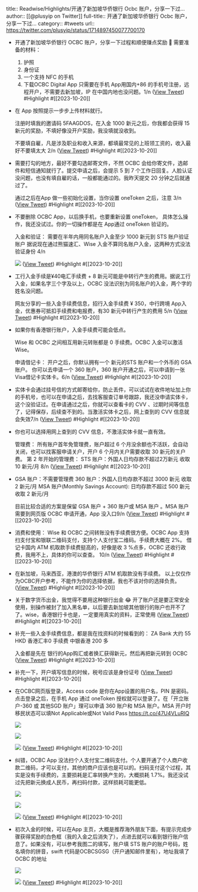 title:: Readwise/Highlights/开通了新加坡华侨银行 Ocbc 账户，分享一下过...
author:: [[@plusyip on Twitter]]
full-title:: 开通了新加坡华侨银行 Ocbc 账户，分享一下过...
category:: #tweets
url:: https://twitter.com/plusyip/status/1714897450077700170

- 开通了新加坡华侨银行 OCBC 账户，分享一下过程和顺便赚点奖励 🤪
  需要准备的材料：
  1. 护照
  2. 身份证
  3. 一个支持 NFC 的手机
  4. 下载OCBC Digital App
  只需要在手机 App用国内+86 的手机号注册，远程开户，不需要去新加坡，IP 在中国内地也没问题。1/n ([View Tweet](https://twitter.com/plusyip/status/1714897450077700170)) #Highlight #[[2023-10-20]]
- 在 App 按照提示一步步上传材料就行。
  
  注册时填我的邀请码 5FAAGDOS，在入金 1000 新元之后，你我都会获得 15 新元的奖励，不填好像没开户奖励，我没填就没收到。
  
  不要填自雇，凡是涉及职业和收入来源，都填最常见的上班领工资的，收入最好不要填太大 2/n ([View Tweet](https://twitter.com/plusyip/status/1714897453550649749)) #Highlight #[[2023-10-20]]
- 需要打勾的地方，最好不要勾选邮寄文件，不然 OCBC 会给你寄文件，选邮件和短信通知就行了。提交申请之后，会提示 5 到 7 个工作日回复。人脸认证没问题，也没有填自雇的话，一般都能通过的。我昨天提交 20 分钟之后就通过了。
  
  通过之后在App 做一些初始化设置，当你设置 oneToken 之后，注意 3/n ([View Tweet](https://twitter.com/plusyip/status/1714897455643582658)) #Highlight #[[2023-10-20]]
- 不要删除 OCBC App，以后换手机，也要重新设置 oneToken， 具体怎么操作，我还没试过。你的一切操作都是在 App通过 oneToken 验证的。
  
  入金和验证：
  需要在半年内用同名账户入金至少 1000 新元到 STS 账户验证账户
  据说现在通过熊猫速汇、Wise 入金不算同名账户入金，这两种方式没法验证身份 4/n 
  
  ![](https://pbs.twimg.com/media/F8yAOtYboAAhmEt.jpg) ([View Tweet](https://twitter.com/plusyip/status/1714897457509986546)) #Highlight #[[2023-10-20]]
- 工行入金手续是¥40电汇手续费 + 8 新元可能是中转行产生的费用。据说工行入金，如果名字三个字及以上，OCBC 没法识别为同名账户的入金，两个字的姓名没问题。
  
  网友分享的一些入金手续费信息，招行入金手续费 ¥ 350，中行跨境 App入金，优惠券可抵扣手续费和电报费，有30 新元中转行产生的费用 5/n ([View Tweet](https://twitter.com/plusyip/status/1714897461574316318)) #Highlight #[[2023-10-20]]
- 如果你有香港银行账户，入金手续费可能会低点。
  
  Wise 和 OCBC 之间相互用新元转账都是 0 手续费。OCBC  入金可以激活 Wise。
  
  申请借记卡：
  开户之后，你默认拥有一个 新元的STS 账户和一个外币的 GSA 账户。
  你可以去申请一个 360 账户，360 账户开通之后，可以申请到一张Visa借记卡实体卡。6/n ([View Tweet](https://twitter.com/plusyip/status/1714897464455823636)) #Highlight #[[2023-10-20]]
- 实体卡会通过挂号信的方式邮寄给你，防止丢件，可以试试在收件地址加上你的手机号，也可以在申请之后，去找客服查订单号跟踪，我还没申请实体卡，这个没验证过。在申请通过之后，你就可以查看卡的 CVV 、过期时间等信息了，记得保存，后续查不到的。当激活实体卡之后，网上查到的 CVV 信息就会失效7/n ([View Tweet](https://twitter.com/plusyip/status/1714897466372616596)) #Highlight #[[2023-10-20]]
- 你也可以选择用网上查到的 CVV 信息，不激活实体卡就一直有效。
  
  管理费：
  所有账户首年免管理费，账户超过 6 个月没余额也不活跃，会自动关闭，也可以找客服申请关户，开户 6 个月内关户需要收取 30 新元的关户费。
  第 2 年开始的管理费：
  STS 账户：外国人日均存款不超过2万新元 收取 10 新元/月 8/n ([View Tweet](https://twitter.com/plusyip/status/1714897468276830346)) #Highlight #[[2023-10-20]]
- GSA 账户：不需要管理费
  360 账户：外国人日均存款不超过 3000 新元 收取 2 新元/月
  MSA 账户(Monthly Savings Account): 日均存款不超过 500 新元 收取 2 新元/月
  
  目前比较合适的方案是保留 GSA 账户 + 360 账户或 MSA 账户 。MSA 账户需要到网页版 OCBC 申请开通，App 没入口9/n ([View Tweet](https://twitter.com/plusyip/status/1714897470566842481)) #Highlight #[[2023-10-20]]
- 消费和使用：
  Wise 和 OCBC 之间转账没有手续费很方便。OCBC App 支持扫支付宝和银联二维码支付，支持个人支付宝二维码。手续费大概在 2%。
  借记卡国内 ATM 机取款手续费挺高的，好像是收 3 %点多，OCBC 还收行政费，我用不上，具体的你可以查查。 10/n ([View Tweet](https://twitter.com/plusyip/status/1714897472542380541)) #Highlight #[[2023-10-20]]
- 在新加坡，马来西亚，港澳的华侨银行 ATM 机取款没有手续费。
  以上仅仅作为OCBC开户参考，不能作为你的选择依据，我也不该对你的选择负责。 ([View Tweet](https://twitter.com/plusyip/status/1714897474341707974)) #Highlight #[[2023-10-20]]
- 关于数字货币出金，我觉得不要用这种银行出金 😂 开了账户还是要正常安全使用，别操作被封了加入黑名单，以后要去新加坡其他银行的账户也开不了了。wise，香港银行卡也是，一定要用真实的资料，正常使用 ([View Tweet](https://twitter.com/plusyip/status/1714901733737218311)) #Highlight #[[2023-10-20]]
- 补充一些入金手续费信息，都是我在找资料的时候看到的：
  ZA Bank 大约 55 HKD
  香港汇丰0 手续费
  中银香港 200 多
  
  入金都是先在 银行的App购汇或者换汇获得新元，然后再把新元转到 OCBC ([View Tweet](https://twitter.com/plusyip/status/1714906033318138176)) #Highlight #[[2023-10-20]]
- 补充一下，开户填写信息的时候，税号应该是身份证号 ([View Tweet](https://twitter.com/plusyip/status/1714907089393618997)) #Highlight #[[2023-10-20]]
- 在OCBC网页版登录，Access code 是你在App设置的用户名，PIN 是密码。点击登录之后，在手机 App 通过 oneToken 授权就可以登录了。在「开立账户-360 或 其他SGD 账户」理可以申请 360 账户和 MSA 账户。MSA 开户时移民状态可以填Not Applicable或Not Valid Pass  https://t.co/47U4VLuRIQ 
  
  ![](https://pbs.twimg.com/media/F8yWNzbaQAADCSU.png) 
  
  ![](https://pbs.twimg.com/media/F8yYId2bIAAODwe.jpg) 
  
  ![](https://pbs.twimg.com/media/F8yYPo1a4AAU5QE.jpg) ([View Tweet](https://twitter.com/plusyip/status/1714914982285152690)) #Highlight #[[2023-10-20]]
- 纠错，OCBC App 没法扫个人支付宝二维码支付。个人要开通了个人商户收款二维码，才可以支付，其他的商户应该也是可以的。扫码支付这个过程，其实是没有手续费的，主要损耗是汇率转换产生的，大概损耗 1.7%。我还没试过先把新元换成人民币，再扫码付款，这样损耗可能更低。 
  
  ![](https://pbs.twimg.com/media/F8yfVS_bUAAbHJD.jpg) 
  
  ![](https://pbs.twimg.com/media/F8ygFW9awAEGpMN.jpg) 
  
  ![](https://pbs.twimg.com/media/F8ygJOGbQAAcNtc.png) ([View Tweet](https://twitter.com/plusyip/status/1714921764718063834)) #Highlight #[[2023-10-20]]
- 初次入金的时候，可以在App 主页，大概是推荐海外朋友下面，有提示完成步骤获得奖励的白色框（我的入金之后消失了），点进去就可以看到银行账户信息了。如果没有，可以参考我图二的填写，账户填 STS 账户的账户号码，姓名填你的拼音，swift 代码是OCBCSGSG（开户通知邮件里有），地址我填了OCBC 的地址 
  
  ![](https://pbs.twimg.com/media/F8ynNcDbEAA_jbb.jpg) 
  
  ![](https://pbs.twimg.com/media/F8ynPQBb0AAToFp.jpg) ([View Tweet](https://twitter.com/plusyip/status/1714931780720202006)) #Highlight #[[2023-10-20]]